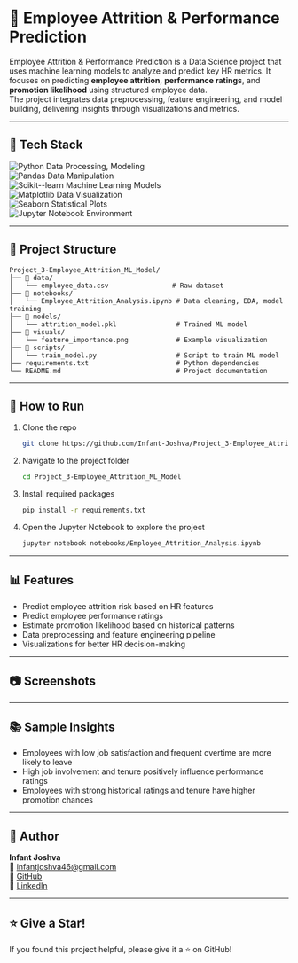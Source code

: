 # 🧠 Employee Attrition & Performance Prediction

Employee Attrition & Performance Prediction is a Data Science project that uses machine learning models to analyze and predict key HR metrics. 
It focuses on predicting **employee attrition**, **performance ratings**, and **promotion likelihood** using structured employee data.  
The project integrates data preprocessing, feature engineering, and model building, delivering insights through visualizations and metrics.

---

## 🔧 Tech Stack

![Python](https://img.shields.io/badge/Python-blue) Data Processing, Modeling  
![Pandas](https://img.shields.io/badge/Pandas-yellow) Data Manipulation  
![Scikit--learn](https://img.shields.io/badge/Scikit--learn-orange) Machine Learning Models  
![Matplotlib](https://img.shields.io/badge/Matplotlib-green) Data Visualization  
![Seaborn](https://img.shields.io/badge/Seaborn-teal) Statistical Plots  
![Jupyter](https://img.shields.io/badge/Jupyter-red) Notebook Environment


---

## 📁 Project Structure

```
Project_3-Employee_Attrition_ML_Model/
├── 📁 data/
│   └── employee_data.csv                # Raw dataset
├── 📁 notebooks/
│   └── Employee_Attrition_Analysis.ipynb # Data cleaning, EDA, model training
├── 📁 models/
│   └── attrition_model.pkl               # Trained ML model
├── 📁 visuals/
│   └── feature_importance.png            # Example visualization
├── 📁 scripts/
│   └── train_model.py                    # Script to train ML model
├── requirements.txt                      # Python dependencies
└── README.md                             # Project documentation
```

---

## 🚀 How to Run

1. Clone the repo  
   ```bash
   git clone https://github.com/Infant-Joshva/Project_3-Employee_Attrition_ML_Model.git
   ```

2. Navigate to the project folder  
   ```bash
   cd Project_3-Employee_Attrition_ML_Model
   ```

3. Install required packages  
   ```bash
   pip install -r requirements.txt
   ```

4. Open the Jupyter Notebook to explore the project  
   ```bash
   jupyter notebook notebooks/Employee_Attrition_Analysis.ipynb
   ```

---

## 📊 Features

- Predict employee attrition risk based on HR features
- Predict employee performance ratings
- Estimate promotion likelihood based on historical patterns
- Data preprocessing and feature engineering pipeline
- Visualizations for better HR decision-making

---

## 📷 Screenshots


---

## 📚 Sample Insights

- Employees with low job satisfaction and frequent overtime are more likely to leave
- High job involvement and tenure positively influence performance ratings
- Employees with strong historical ratings and tenure have higher promotion chances

---

## 👤 Author

**Infant Joshva**  
📧 infantjoshva46@gmail.com  
🐙 [GitHub](https://github.com/Infant-Joshva)  
🔗 [LinkedIn](https://www.linkedin.com/in/infant-joshva)

---

## ⭐ Give a Star!

If you found this project helpful, please give it a ⭐ on GitHub!
